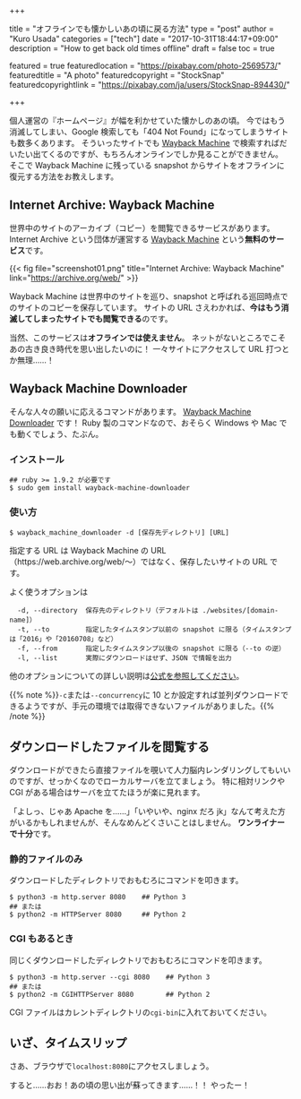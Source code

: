 +++

title       = "オフラインでも懐かしいあの頃に戻る方法"
type        = "post"
author      = "Kuro Usada"
categories  = ["tech"]
date        = "2017-10-31T18:44:17+09:00"
description = "How to get back old times offline"
draft       = false
toc         = true

featured = true
featuredlocation = "https://pixabay.com/photo-2569573/"
featuredtitle = "A photo"
featuredcopyright = "StockSnap"
featuredcopyrightlink = "https://pixabay.com/ja/users/StockSnap-894430/"

+++

個人運営の『ホームページ』が幅を利かせていた懐かしのあの頃。
今ではもう消滅してしまい、Google 検索しても「404 Not Found」になってしまうサイトも数多くあります。
そういったサイトでも [Wayback Machine](https://archive.org/web/) で検索すればだいたい出てくるのですが、もちろんオンラインでしか見ることができません。
そこで Wayback Machine に残っている snapshot からサイトをオフラインに復元する方法をお教えします。

<!--more-->

## Internet Archive: Wayback Machine

世界中のサイトのアーカイブ（コピー）を閲覧できるサービスがあります。
Internet Archive という団体が運営する [Wayback Machine](https://archive.org/web/) という**無料のサービス**です。

{{< fig file="screenshot01.png" title="Internet Archive: Wayback Machine" link="https://archive.org/web/" >}}

Wayback Machine は世界中のサイトを巡り、snapshot と呼ばれる巡回時点でのサイトのコピーを保存しています。
サイトの URL さえわかれば、**今はもう消滅してしまったサイトでも閲覧できる**のです。

当然、このサービスは**オフラインでは使えません**。
ネットがないところでこそあの古き良き時代を思い出したいのに！
一々サイトにアクセスして URL 打つとか無理……！

## Wayback Machine Downloader

そんな人々の願いに応えるコマンドがあります。
[Wayback Machine Downloader](https://github.com/hartator/wayback-machine-downloader) です！
Ruby 製のコマンドなので、おそらく Windows や Mac でも動くでしょう、たぶん。

### インストール

```
## ruby >= 1.9.2 が必要です
$ sudo gem install wayback-machine-downloader
```

### 使い方

```
$ wayback_machine_downloader -d [保存先ディレクトリ] [URL]
```

指定する URL は Wayback Machine の URL （https\://web.archive.org/web/〜）ではなく、保存したいサイトの URL です。

よく使うオプションは

```
  -d, --directory  保存先のディレクトリ（デフォルトは ./websites/[domain-name]）
  -t, --to         指定したタイムスタンプ以前の snapshot に限る（タイムスタンプは「2016」や「20160708」など）
  -f, --from       指定したタイムスタンプ以後の snapshot に限る（--to の逆）
  -l, --list       実際にダウンロードはせず、JSON で情報を出力
```

他のオプションについての詳しい説明は[公式を参照してください](https://github.com/hartator/wayback-machine-downloader)。

{{% note %}}`-c`または`--concurrency`に 10 とか設定すれば並列ダウンロードできるようですが、手元の環境では取得できないファイルがありました。{{% /note %}}

## ダウンロードしたファイルを閲覧する

ダウンロードができたら直接ファイルを覗いて人力脳内レンダリングしてもいいのですが、せっかくなのでローカルサーバを立てましょう。
特に相対リンクや CGI がある場合はサーバを立てたほうが楽に見れます。

「よしっ、じゃあ Apache を……」「いやいや、nginx だろ jk」なんて考えた方がいるかもしれませんが、そんなめんどくさいことはしません。
**ワンライナーで十分**です。

### 静的ファイルのみ

ダウンロードしたディレクトリでおもむろにコマンドを叩きます。

```
$ python3 -m http.server 8080    ## Python 3
## または
$ python2 -m HTTPServer 8080     ## Python 2
```

### CGI もあるとき

同じくダウンロードしたディレクトリでおもむろにコマンドを叩きます。

```
$ python3 -m http.server --cgi 8080    ## Python 3
## または
$ python2 -m CGIHTTPServer 8080        ## Python 2
```

CGI ファイルはカレントディレクトリの`cgi-bin`に入れておいてください。

## いざ、タイムスリップ

さあ、ブラウザで`localhost:8080`にアクセスしましょう。

すると……おお！あの頃の思い出が蘇ってきます……！！
やったー！
